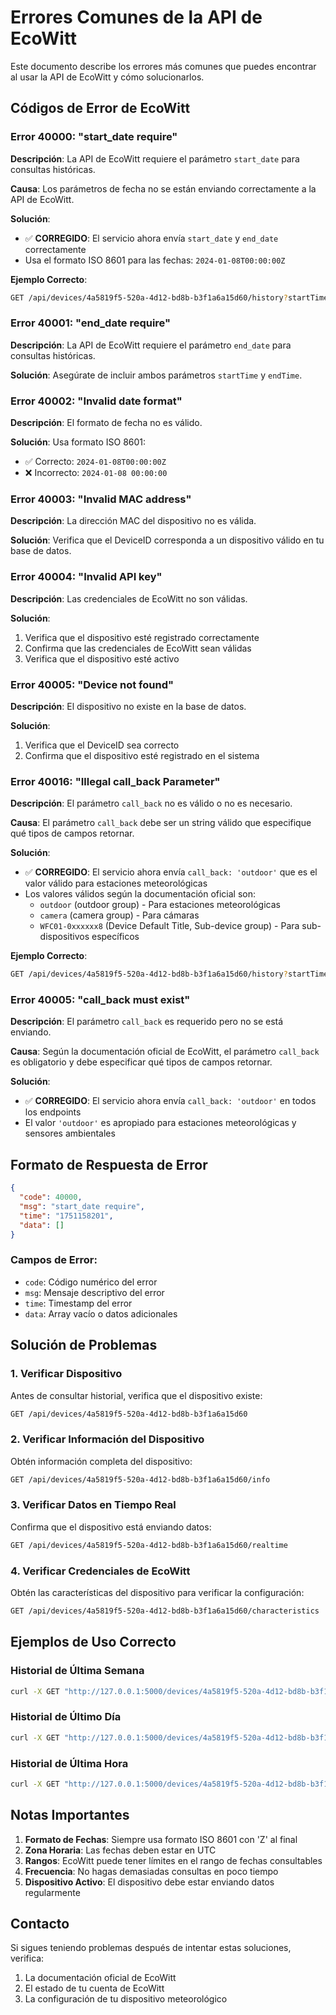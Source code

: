# Errores Comunes de la API de EcoWitt

Este documento describe los errores más comunes que puedes encontrar al usar la API de EcoWitt y cómo solucionarlos.

## Códigos de Error de EcoWitt

### Error 40000: "start_date require"

**Descripción**: La API de EcoWitt requiere el parámetro `start_date` para consultas históricas.

**Causa**: Los parámetros de fecha no se están enviando correctamente a la API de EcoWitt.

**Solución**: 
- ✅ **CORREGIDO**: El servicio ahora envía `start_date` y `end_date` correctamente
- Usa el formato ISO 8601 para las fechas: `2024-01-08T00:00:00Z`

**Ejemplo Correcto**:
```bash
GET /api/devices/4a5819f5-520a-4d12-bd8b-b3f1a6a15d60/history?startTime=2024-01-08T00:00:00Z&endTime=2024-01-15T23:59:59Z
```

### Error 40001: "end_date require"

**Descripción**: La API de EcoWitt requiere el parámetro `end_date` para consultas históricas.

**Solución**: Asegúrate de incluir ambos parámetros `startTime` y `endTime`.

### Error 40002: "Invalid date format"

**Descripción**: El formato de fecha no es válido.

**Solución**: Usa formato ISO 8601:
- ✅ Correcto: `2024-01-08T00:00:00Z`
- ❌ Incorrecto: `2024-01-08 00:00:00`

### Error 40003: "Invalid MAC address"

**Descripción**: La dirección MAC del dispositivo no es válida.

**Solución**: Verifica que el DeviceID corresponda a un dispositivo válido en tu base de datos.

### Error 40004: "Invalid API key"

**Descripción**: Las credenciales de EcoWitt no son válidas.

**Solución**: 
1. Verifica que el dispositivo esté registrado correctamente
2. Confirma que las credenciales de EcoWitt sean válidas
3. Verifica que el dispositivo esté activo

### Error 40005: "Device not found"

**Descripción**: El dispositivo no existe en la base de datos.

**Solución**: 
1. Verifica que el DeviceID sea correcto
2. Confirma que el dispositivo esté registrado en el sistema

### Error 40016: "Illegal call_back Parameter"

**Descripción**: El parámetro `call_back` no es válido o no es necesario.

**Causa**: El parámetro `call_back` debe ser un string válido que especifique qué tipos de campos retornar.

**Solución**: 
- ✅ **CORREGIDO**: El servicio ahora envía `call_back: 'outdoor'` que es el valor válido para estaciones meteorológicas
- Los valores válidos según la documentación oficial son:
  - `outdoor` (outdoor group) - Para estaciones meteorológicas
  - `camera` (camera group) - Para cámaras
  - `WFC01-0xxxxxx8` (Device Default Title, Sub-device group) - Para sub-dispositivos específicos

**Ejemplo Correcto**:
```bash
GET /api/devices/4a5819f5-520a-4d12-bd8b-b3f1a6a15d60/history?startTime=2024-01-08T00:00:00Z&endTime=2024-01-15T23:59:59Z
```

### Error 40005: "call_back must exist"

**Descripción**: El parámetro `call_back` es requerido pero no se está enviando.

**Causa**: Según la documentación oficial de EcoWitt, el parámetro `call_back` es obligatorio y debe especificar qué tipos de campos retornar.

**Solución**: 
- ✅ **CORREGIDO**: El servicio ahora envía `call_back: 'outdoor'` en todos los endpoints
- El valor `'outdoor'` es apropiado para estaciones meteorológicas y sensores ambientales

## Formato de Respuesta de Error

```json
{
  "code": 40000,
  "msg": "start_date require",
  "time": "1751158201",
  "data": []
}
```

### Campos de Error:
- `code`: Código numérico del error
- `msg`: Mensaje descriptivo del error
- `time`: Timestamp del error
- `data`: Array vacío o datos adicionales

## Solución de Problemas

### 1. Verificar Dispositivo

Antes de consultar historial, verifica que el dispositivo existe:

```bash
GET /api/devices/4a5819f5-520a-4d12-bd8b-b3f1a6a15d60
```

### 2. Verificar Información del Dispositivo

Obtén información completa del dispositivo:

```bash
GET /api/devices/4a5819f5-520a-4d12-bd8b-b3f1a6a15d60/info
```

### 3. Verificar Datos en Tiempo Real

Confirma que el dispositivo está enviando datos:

```bash
GET /api/devices/4a5819f5-520a-4d12-bd8b-b3f1a6a15d60/realtime
```

### 4. Verificar Credenciales de EcoWitt

Obtén las características del dispositivo para verificar la configuración:

```bash
GET /api/devices/4a5819f5-520a-4d12-bd8b-b3f1a6a15d60/characteristics
```

## Ejemplos de Uso Correcto

### Historial de Última Semana
```bash
curl -X GET "http://127.0.0.1:5000/devices/4a5819f5-520a-4d12-bd8b-b3f1a6a15d60/history?startTime=2024-01-08T00:00:00Z&endTime=2024-01-15T23:59:59Z"
```

### Historial de Último Día
```bash
curl -X GET "http://127.0.0.1:5000/devices/4a5819f5-520a-4d12-bd8b-b3f1a6a15d60/history?startTime=2024-01-15T00:00:00Z&endTime=2024-01-15T23:59:59Z"
```

### Historial de Última Hora
```bash
curl -X GET "http://127.0.0.1:5000/devices/4a5819f5-520a-4d12-bd8b-b3f1a6a15d60/history?startTime=2024-01-15T14:00:00Z&endTime=2024-01-15T15:00:00Z"
```

## Notas Importantes

1. **Formato de Fechas**: Siempre usa formato ISO 8601 con 'Z' al final
2. **Zona Horaria**: Las fechas deben estar en UTC
3. **Rangos**: EcoWitt puede tener límites en el rango de fechas consultables
4. **Frecuencia**: No hagas demasiadas consultas en poco tiempo
5. **Dispositivo Activo**: El dispositivo debe estar enviando datos regularmente

## Contacto

Si sigues teniendo problemas después de intentar estas soluciones, verifica:
1. La documentación oficial de EcoWitt
2. El estado de tu cuenta de EcoWitt
3. La configuración de tu dispositivo meteorológico 